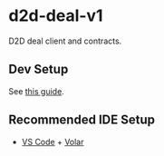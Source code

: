 # d2d-deal-v1
D2D deal client and contracts.

## Dev Setup

See [this guide](https://github.com/dao-to-earth/d2d-deal-v1/wiki/Dev-Setup).

## Recommended IDE Setup

- [VS Code](https://code.visualstudio.com/) + [Volar](https://marketplace.visualstudio.com/items?itemName=johnsoncodehk.volar)
